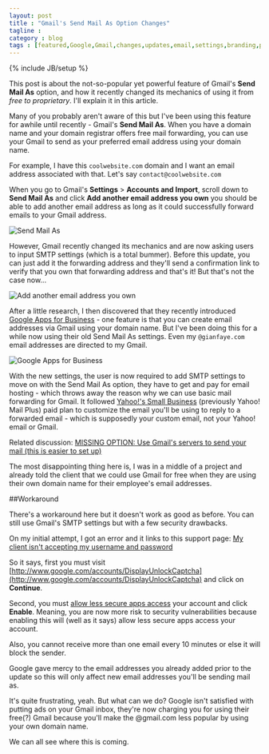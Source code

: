 ```yaml
---
layout: post
title : "Gmail's Send Mail As Option Changes"
tagline : 
category : blog
tags : [featured,Google,Gmail,changes,updates,email,settings,branding,premium]
---
```

{% include JB/setup %}

This post is about the not-so-popular yet powerful feature of Gmail's **Send Mail As** option, and how it recently changed its mechanics of using it from *free to proprietary*. I'll explain it in this article.

Many of you probably aren't aware of this but I've been using this feature for awhile until recently - Gmail's **Send Mail As**. When you have a domain name and your domain registrar offers free mail forwarding, you can use your Gmail to send as your preferred email address using your domain name.

For example, I have this `coolwebsite.com` domain and I want an email address associated with that. Let's say `contact@coolwebsite.com`

When you go to Gmail's **Settings** > **Accounts and Import**, scroll down to **Send Mail As** and click **Add another email address you own** you should be able to add another email address as long as it could successfully forward emails to your Gmail address.

![Send Mail As](http://i.imgur.com/TnJBK3Q.jpg)

However, Gmail recently changed its mechanics and are now asking users to input SMTP settings (which is a total bummer). Before this update, you can just add it the forwarding address and they'll send a confirmation link to verify that you own that forwarding address and that's it! But that's not the case now...

![Add another email address you own](http://i.imgur.com/BVqgYpd.jpg)

After a little research, I then discovered that they recently introduced [Google Apps for Business](http://www.google.com.ph/intx/en_ph/enterprise/apps/business/) - one feature is that you can create email addresses via Gmail using your domain name. But I've been doing this for a while now using their old Send Mail As settings. Even my `@gianfaye.com` email addresses are directed to my Gmail.

![Google Apps for Business](http://i.imgur.com/okTzIfo.jpg)

With the new settings, the user is now required to add SMTP settings to move on with the Send Mail As option, they have to get and pay for email hosting - which throws away the reason why we can use basic mail forwarding for Gmail. It followed [Yahoo!'s Small Business](https://smallbusiness.yahoo.com/email) (previously Yahoo! Mail Plus) paid plan to customize the email you'll be using to reply to a forwarded email - which is supposedly your custom email, not your Yahoo! email or Gmail. 

Related discussion: [MISSING OPTION: Use Gmail's servers to send your mail (this is easier to set up)](https://productforums.google.com/forum/#!msg/gmail/B0Lqlwmm8Bc/pgLAySuVURgJ)

The most disappointing thing here is, I was in a middle of a project and already told the client that we could use Gmail for free when they are using their own domain name for their employee's email addresses. 

##Workaround

There's a workaround here but it doesn't work as good as before. You can still use Gmail's SMTP settings but with a few security drawbacks.

On my initial attempt, I got an error and it links to this support page: [My client isn't accepting my username and password](https://support.google.com/mail/answer/78754)

So it says, first you must visit [http://www.google.com/accounts/DisplayUnlockCaptcha](http://www.google.com/accounts/DisplayUnlockCaptcha) and click on **Continue**.

Second, you must [allow less secure apps access](https://support.google.com/accounts/answer/6010255) your account and click **Enable**. Meaning, you are now more risk to security vulnerabilities because enabling this will (well as it says) allow less secure apps access your account.

Also, you cannot receive more than one email every 10 minutes or else it will block the sender.

Google gave mercy to the email addresses you already added prior to the update so this will only affect new email addresses you'll be sending mail as.

It's quite frustrating, yeah. But what can we do? Google isn't satisfied with putting ads on your Gmail inbox, they're now charging you for using their free(?) Gmail because you'll make the @gmail.com less popular by using your own domain name. 

We can all see where this is coming.